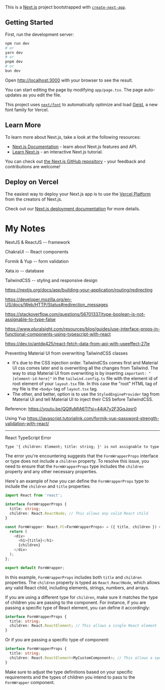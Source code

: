 This is a [Next.js](https://nextjs.org) project bootstrapped with [`create-next-app`](https://nextjs.org/docs/app/api-reference/cli/create-next-app).

## Getting Started

First, run the development server:

```bash
npm run dev
# or
yarn dev
# or
pnpm dev
# or
bun dev
```

Open [http://localhost:3000](http://localhost:3000) with your browser to see the result.

You can start editing the page by modifying `app/page.tsx`. The page auto-updates as you edit the file.

This project uses [`next/font`](https://nextjs.org/docs/app/building-your-application/optimizing/fonts) to automatically optimize and load [Geist](https://vercel.com/font), a new font family for Vercel.

## Learn More

To learn more about Next.js, take a look at the following resources:

- [Next.js Documentation](https://nextjs.org/docs) - learn about Next.js features and API.
- [Learn Next.js](https://nextjs.org/learn) - an interactive Next.js tutorial.

You can check out [the Next.js GitHub repository](https://github.com/vercel/next.js) - your feedback and contributions are welcome!

## Deploy on Vercel

The easiest way to deploy your Next.js app is to use the [Vercel Platform](https://vercel.com/new?utm_medium=default-template&filter=next.js&utm_source=create-next-app&utm_campaign=create-next-app-readme) from the creators of Next.js.

Check out our [Next.js deployment documentation](https://nextjs.org/docs/app/building-your-application/deploying) for more details.

# My Notes

NextJS & ReactJS -- framework

ChakraUI -- React components

Formik & Yup -- form validation

Xata.io -- database

TailwindCSS -- styling and responsive design

https://nextjs.org/docs/app/building-your-application/routing/redirecting

https://developer.mozilla.org/en-US/docs/Web/HTTP/Status#redirection_messages

https://stackoverflow.com/questions/56701337/type-boolean-is-not-assignable-to-type-false

https://www.pluralsight.com/resources/blog/guides/use-interface-props-in-functional-components-using-typescript-with-react

https://dev.to/antdp425/react-fetch-data-from-api-with-useeffect-27le


Preventing Material UI from overwriting TailwindCSS classes

- It's due to the CSS injection order. TailwindCSs comes first and Material UI css comes later and is overwriting all the changes from Tailwind. The way to stop Material UI from overwriting is by inserting `important: "[element-id-here]"` in the `tailwind.config.ts` file with the element id of root element of your `layout.tsx` file. In this case the "root" HTML tag of my file is the `<body>` tag of `layout.tsx` tag.
- The other, and better, option is to use the `StyledEngineProvider` tag from Material UI and tell Material UI to inject their CSS before TailwindCSS.

Reference: https://youtu.be/QQIfuMlA6TI?si=44iA7y2F3GqJqsr0


Using Yup
https://javascript.tutorialink.com/formik-yup-password-strength-validation-with-react/

----
React TypeScript Error

```txt
Type '{ children: Element; title: string; }' is not assignable to type 'IntrinsicAttributes & FormWrapperProps'. Property 'children' does not exist on type 'IntrinsicAttributes & FormWrapperProps'.
```

The error you're encountering suggests that the `FormWrapperProps` interface or type does not include a `children` property. To resolve this issue, you need to ensure that the `FormWrapperProps` type includes the `children` property and any other necessary properties.

Here's an example of how you can define the `FormWrapperProps` type to include the `children` and `title` properties:

```typescript
import React from 'react';

interface FormWrapperProps {
  title: string;
  children: React.ReactNode; // This allows any valid React child
}

const FormWrapper: React.FC<FormWrapperProps> = ({ title, children }) => {
  return (
    <div>
      <h1>{title}</h1>
      {children}
    </div>
  );
};

export default FormWrapper;
```

In this example, `FormWrapperProps` includes both `title` and `children` properties. The `children` property is typed as `React.ReactNode`, which allows any valid React child, including elements, strings, numbers, and arrays.

If you are using a different type for `children`, make sure it matches the type of children you are passing to the component. For instance, if you are passing a specific type of React element, you can define it accordingly:

```typescript
interface FormWrapperProps {
  title: string;
  children: React.ReactElement; // This allows a single React element
}
```

Or if you are passing a specific type of component:

```typescript
interface FormWrapperProps {
  title: string;
  children: React.ReactElement<MyCustomComponent>; // This allows a specific type of React element
}
```

Make sure to adjust the type definitions based on your specific requirements and the types of children you intend to pass to the `FormWrapper` component.
